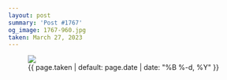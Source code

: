 ```yaml
---
layout: post
summary: 'Post #1767'
og_image: 1767-960.jpg
taken: March 27, 2023
---
```


<figure class="post">
 <img sizes="(min-width: 700px) 50vw, calc(100vw - 2rem)" src="{{ site.assets_url }}/1767-480.jpg" srcset="{{ site.assets_url }}/1767-240.jpg 240w, {{ site.assets_url }}/1767-480.jpg 480w, {{ site.assets_url }}/1767-720.jpg 720w, {{ site.assets_url }}/1767-960.jpg 960w"/>
 <figcaption>
  <time>
   {{ page.taken | default: page.date | date: "%B %-d, %Y" }}
  </time>
 </figcaption>
</figure>
